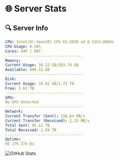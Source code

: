 # 🌐 Server Stats
## 🔍 Server Info
```yaml
CPU: Intel(R) Xeon(R) CPU E5-2699 v4 @ 1353.89GHz
CPU Usage: 0.50%
Cores: 44P | 88T
-----------------------------------
Memory:
Current Usage: 10.22 GB/503.74 GB
Available: 490.12 GB
-----------------------------------
Disk:
Current Usage: 19.62 GB/1.71 TB
Free: 1.61 TB
-----------------------------------
GPU:
No GPU detected
-----------------------------------
Network:
Current Transfer (Sent): 156.64 MB/s
Current Transfer (Received): 2.25 MB/s
Total Sent: 95.12 TB
Total Received: 1.59 TB
-----------------------------------
Uptime:
9d 17h 37m 8s
```
![GitHub Stats](https://img.shields.io/badge/Updated-2025-02-17_16:20:26-blue)